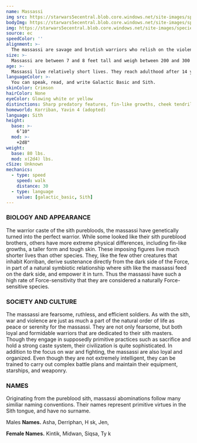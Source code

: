 ```yaml
---
name: Massassi
img src: https://starwars5ecentral.blob.core.windows.net/site-images/species/species_massassi.png
bodyImg: https://starwars5ecentral.blob.core.windows.net/site-images/species/species_massassi.png
img: https://starwars5ecentral.blob.core.windows.net/site-images/species/species_massassi.png
source: ec
speedColor: ''
alignment: >-
  The massassi are savage and brutish warriors who relish on the violence of combat, usually following a dark and chaotic nature.
size: >-
  Massassi are between 7 and 8 feet tall and weigh between 200 and 300 pounds. Your size is Medium.
age: >-
  Massassi live relatively short lives. They reach adulthood after 14 years, and reach old age around 40 years of life.
languageColor: >-
  You can speak, read, and write Galactic Basic and Sith. 
skinColor: Crimson
hairColor: None
eyeColor: Glowing white or yellow
distinctions: Sharp predatory features, fin-like growths, cheek tendrils, tall stature
homeworld: Korriban, Yavin 4 (adopted)
language: Sith
height:
  base: >-
    6’10"
  mod: >-
    +2d8"
weight:
  base: 80 lbs.
  mod: x(2d4) lbs.
cSize: Unknown
mechanics:
  - type: speed
    speed: walk
    distance: 30
  - type: language
    value: [galactic_basic, Sith]
---
```

### BIOLOGY AND APPEARANCE
The warrior caste of the sith purebloods, the massassi have genetically turned into the perfect warrior. While some looked like their sith pureblood brothers, others have more extreme physical differences, including fin-like growths, a taller form and tough skin. These imposing figures live much shorter lives than other species. They, like the few other creatures that inhabit Korriban, derive sustenance directly from the dark side of the Force, in part of a natural symbiotic relationship where sith like the massassi feed on the dark side, and empower it in turn. Thus the massassi have such a high rate of Force-sensitivity that they are considered a naturally Force-sensitive species.

### SOCIETY AND CULTURE
The massassi are fearsome, ruthless, and efficient soldiers. As with the sith, war and violence are just as much a part of the natural order of life as peace or serenity for the massassi. They are not only fearsome, but both loyal and formidable warriors that are dedicated to their sith masters. Though they engage in supposedly primitive practices such as sacrifice and hold a strong caste system, their civilization is quite sophisticated. In addition to the focus on war and fighting, the massassi are also loyal and organized. Even though they are not extremely intelligent, they can be trained to carry out complex battle plans and maintain their equipment, starships, and weaponry.

### NAMES
Originating from the pureblood sith, massassi abominations follow many similiar naming conventions. Their names represent primitive virtues in the Sith tongue, and have no surname.

Males __Names.__ Asha, Derriphan, H sk, Jen,

__Female Names.__ Kintik, Midwan, Siqsa, Ty k



    